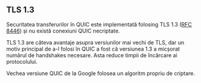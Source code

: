 ## TLS 1.3

Securitatea transferurilor în QUIC este implementată folosing TLS 1.3 ([RFC
8446](https://tools.ietf.org/html/rfc8446)) și nu există conexiuni QUIC 
necriptate.

TLS 1.3 are câteva avantaje asupra versiunilor mai vechi de TLS, dar un motiv 
principal de a-l folosi în QUIC a fost că versiunea 1.3 a micșorat numărul de 
handshakes necesare. Asta reduce timpii de încărcare ai protocolului.

Vechea versiune QUIC de la Google folosea un algoritm propriu de criptare.
